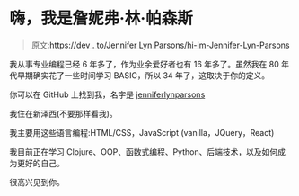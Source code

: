 # 嗨，我是詹妮弗·林·帕森斯

> 原文:[https://dev . to/Jennifer Lyn Parsons/hi-im-Jennifer-Lyn-Parsons](https://dev.to/jenniferlynparsons/hi-im-jennifer-lyn-parsons)

我从事专业编程已经 6 年多了，作为业余爱好者也有 16 年多了。虽然我在 80 年代早期确实花了一些时间学习 BASIC，所以 34 年了，这取决于你的定义。

你可以在 GitHub 上找到我，名字是 [jenniferlynparsons](https://github.com/jenniferlynparsons)

我住在新泽西(不要那样看我)。

我主要用这些语言编程:HTML/CSS，JavaScript (vanilla，JQuery，React)

我目前正在学习 Clojure、OOP、函数式编程、Python、后端技术，以及如何成为更好的自己。

很高兴见到你。